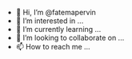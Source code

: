 - 👋 Hi, I’m @fatemapervin
- 👀 I’m interested in ...
- 🌱 I’m currently learning ...
- 💞️ I’m looking to collaborate on ...
- 📫 How to reach me ...

<!---
fatemapervin/fatemapervin is a ✨ special ✨ repository because its `README.md` (this file) appears on your GitHub profile.
You can click the Preview link to take a look at your changes.
--->
